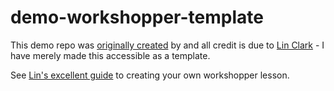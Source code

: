 demo-workshopper-template
================

This demo repo was [originally created](https://github.com/linclark/lin-clark.com/blob/master/content/blog/2014/07/01/authoring-nodejs-workshopper-lessons.md) by and all credit is due to [Lin Clark](https://github.com/linclark) - I have merely made this accessible as a template.

See [Lin's excellent guide](https://github.com/linclark/lin-clark.com/blob/master/content/blog/2014/07/01/authoring-nodejs-workshopper-lessons.md) to creating your own workshopper lesson.
